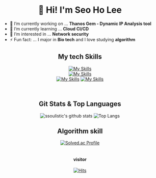 <h1 align="center">🐾 Hi! I'm Seo Ho Lee</h1>

<p align="center">

- 🔭 I’m currently working on ... **Thanos Gem - Dynamic IP Analysis tool**
- 🌱 I’m currently learning ... **Cloud CI/CD**
- 🤔 I’m interested in  ... **Network security**
- ⚡ Fun fact: ... I major in **Bio tech** and I love studying **algorithm**
 </p>

<div align="center">

## My tech Skills
[![My Skills](https://skillicons.dev/icons?i=js,html,css,react,bootstrap)](https://skillicons.dev)
<br>
[![My Skills](https://skillicons.dev/icons?i=python,flask,java,cs,cpp)](https://skillicons.dev)
<br>
[![My Skills](https://skillicons.dev/icons?i=linux,aws)](https://skillicons.dev)
[![My Skills](https://skillicons.dev/icons?i=vscode,github,notion)](https://skillicons.dev)

<br>

## Git Stats & Top Languages
![ssoulistic's github stats](https://github-readme-stats.vercel.app/api?username=ssoulistic&show_icons=true&theme=algolia)
![Top Langs](https://github-readme-stats.vercel.app/api/top-langs/?username=ssoulistic&layout=compact&hide_border=true&theme=algolia)
<br>
## Algorithm skill
[![Solved.ac Profile](http://mazassumnida.wtf/api/v2/generate_badge?boj=ssoulistic)](https://solved.ac/ssoulistic/)
<br>
<br>
#### visitor
[![Hits](https://hits.seeyoufarm.com/api/count/incr/badge.svg?url=https%3A%2F%2Fgithub.com%2Fssoulistic%2Fhit-counter&count_bg=%23E53B3B&title_bg=%23555555&icon=clyp.svg&icon_color=%23FFE900&title=hello+visitors&edge_flat=false)](https://hits.seeyoufarm.com)
</div>  

<!--
**ssoulistic/ssoulistic** is a ✨ _special_ ✨ repository because its `README.md` (this file) appears on your GitHub profile.

Here are some ideas to get you started:
🐾
- 🔭 I’m currently working on ...
- 🌱 I’m currently learning ...
- 👯 I’m looking to collaborate on ...
- 🤔 I’m looking for help with ...
- 💬 Ask me about ...
- 📫 How to reach me: ...
- 😄 Pronouns: ...
- ⚡ Fun fact: ...
-->
